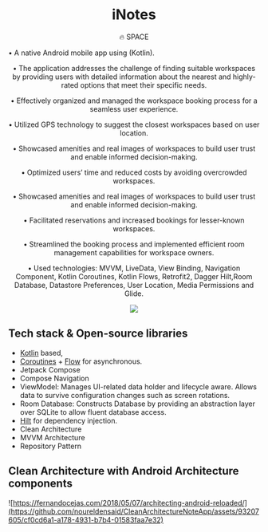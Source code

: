 <h1 align="center">iNotes</h1>

<p align="center">  
🔥 SPACE 
</p>
<p align="left">• A native Android mobile app using (Kotlin). </p>
<p align="center">• The application addresses the challenge of finding suitable workspaces by providing users with detailed information about the
nearest and highly-rated options that meet their specific needs.</p>
<p align="center">• Effectively organized and managed the workspace booking process for a seamless user experience.</p>
<p align="center">• Utilized GPS technology to suggest the closest workspaces based on user location.</p>
<p align="center">• Showcased amenities and real images of workspaces to build user trust and enable informed decision-making.</p>
<p align="center">• Optimized users’ time and reduced costs by avoiding overcrowded workspaces.</p>
<p align="center">• Showcased amenities and real images of workspaces to build user trust and enable informed decision-making.</p>
<p align="center">• Facilitated reservations and increased bookings for lesser-known workspaces.</p>
<p align="center">• Streamlined the booking process and implemented efficient room management capabilities for workspace owners.
</p>
<p align="center">• Used technologies: MVVM, LiveData, View Binding, Navigation Component, Kotlin Coroutines, Kotlin Flows, Retrofit2, Dagger Hilt,Room Database, Datastore Preferences, User Location, Media Permissions and Glide.
</p>






<p align="center">
<img src="https://github.com/noureldensaid/CleanArchitectureNoteApp/assets/93207605/f05317cf-407a-43c4-a2e1-e6003bb516b4"  />
</p>




## Tech stack & Open-source libraries
- [Kotlin](https://kotlinlang.org/) based,
- [Coroutines](https://github.com/Kotlin/kotlinx.coroutines) + [Flow](https://kotlin.github.io/kotlinx.coroutines/kotlinx-coroutines-core/kotlinx.coroutines.flow/) for asynchronous.
- Jetpack Compose
- Compose Navigation
- ViewModel: Manages UI-related data holder and lifecycle aware. Allows data to survive configuration changes such as screen rotations.
- Room Database: Constructs Database by providing an abstraction layer over SQLite to allow fluent database access.
- [Hilt](https://dagger.dev/hilt/) for dependency injection.
- Clean Architecture
- MVVM Architecture 
- Repository Pattern

## Clean Architecture with Android Architecture components
![https://fernandocejas.com/2018/05/07/architecting-android-reloaded/](https://github.com/noureldensaid/CleanArchitectureNoteApp/assets/93207605/cf0cd6a1-a178-4931-b7b4-01583faa7e32)

